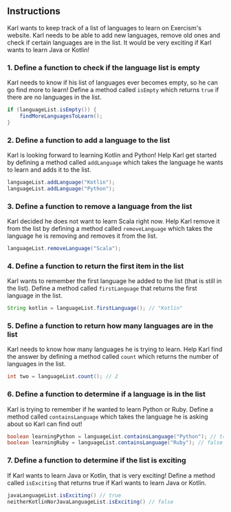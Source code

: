 ## Instructions

Karl wants to keep track of a list of languages to learn on Exercism's website. Karl needs to be able to add new languages, remove old ones and check if certain languages are in the list. It would be very exciting if Karl wants to learn Java or Kotlin!

### 1. Define a function to check if the language list is empty

Karl needs to know if his list of languages ever becomes empty, so he can go find more to learn! Define a method called `isEmpty` which returns `true` if there are no languages in the list.

```java
if (languageList.isEmpty()) {
    findMoreLanguagesToLearn();
}
```

### 2. Define a function to add a language to the list

Karl is looking forward to learning Kotlin and Python! Help Karl get started by defining a method called `addLanguage` which takes the language he wants to learn and adds it to the list.

```java
languageList.addLanguage("Kotlin");
languageList.addLanguage("Python");
```

### 3. Define a function to remove a language from the list

Karl decided he does not want to learn Scala right now. Help Karl remove it from the list by defining a method called `removeLanguage` which takes the language he is removing and removes it from the list.

```java
languageList.removeLanguage("Scala");
```

### 4. Define a function to return the first item in the list

Karl wants to remember the first language he added to the list (that is still in the list). Define a method called `firstLanguage` that returns the first language in the list.

```java
String kotlin = languageList.firstLanguage(); // "Kotlin"
```

### 5. Define a function to return how many languages are in the list

Karl needs to know how many languages he is trying to learn. Help Karl find the answer by defining a method called `count` which returns the number of languages in the list.

```java
int two = languageList.count(); // 2
```

### 6. Define a function to determine if a language is in the list

Karl is trying to remember if he wanted to learn Python or Ruby. Define a method called `containsLanguage` which takes the language he is asking about so Karl can find out!

```java
boolean learningPython = languageList.containsLanguage("Python"); // true
boolean learningRuby = languageList.containsLanguage("Ruby"); // false
```

### 7. Define a function to determine if the list is exciting

If Karl wants to learn Java or Kotlin, that is very exciting! Define a method called `isExciting` that returns true if Karl wants to learn Java or Kotlin.

```java
javaLanguageList.isExciting() // true
neitherKotlinNorJavaLanguageList.isExciting() // false
```